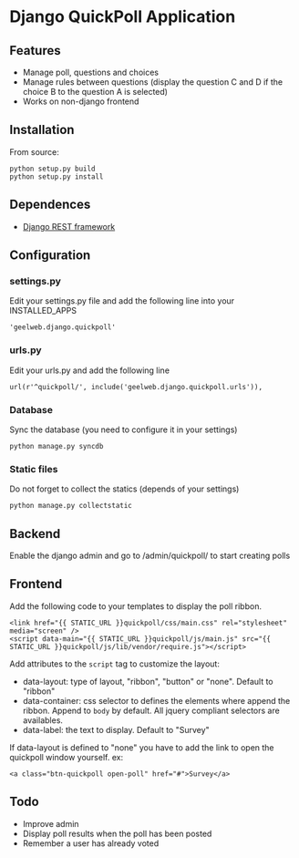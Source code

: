 # Django QuickPoll Application

## Features

 * Manage poll, questions and choices
 * Manage rules between questions (display the question C and D if the choice B
   to the question A is selected)
 * Works on non-django frontend

## Installation

From source:

    python setup.py build
    python setup.py install

## Dependences

 * [Django REST framework](http://django-rest-framework.org/)


## Configuration

### settings.py

Edit your settings.py file and add the following line into your INSTALLED_APPS

    'geelweb.django.quickpoll'

### urls.py

Edit your urls.py and add the following line

    url(r'^quickpoll/', include('geelweb.django.quickpoll.urls')),


### Database

Sync the database (you need to configure it in your settings)

    python manage.py syncdb

### Static files

Do not forget to collect the statics (depends of your settings)

    python manage.py collectstatic

## Backend

Enable the django admin and go to /admin/quickpoll/ to start creating polls

## Frontend

Add the following code to your templates to display the poll ribbon.

    <link href="{{ STATIC_URL }}quickpoll/css/main.css" rel="stylesheet" media="screen" />
    <script data-main="{{ STATIC_URL }}quickpoll/js/main.js" src="{{ STATIC_URL }}quickpoll/js/lib/vendor/require.js"></script>

Add attributes to the `script` tag to customize the layout:

 * data-layout: type of layout, "ribbon", "button" or "none". Default to "ribbon"
 * data-container: css selector to defines the elements where append the ribbon. Append to `body` by
   default. All jquery compliant selectors are availables.
 * data-label: the text to display. Default to "Survey"

If data-layout is defined to "none" you have to add the link to open the
quickpoll window yourself. ex:

    <a class="btn-quickpoll open-poll" href="#">Survey</a>

## Todo

 * Improve admin
 * Display poll results when the poll has been posted
 * Remember a user has already voted
